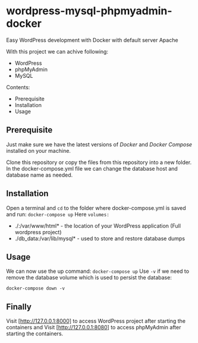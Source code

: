 # wordpress-mysql-phpmyadmin-docker
Easy WordPress development with Docker with default server Apache

With this project we can achive following:

* WordPress
* phpMyAdmin
* MySQL

Contents:

* Prerequisite
* Installation
* Usage

## Prerequisite 
Just make sure we have the latest versions of *Docker* and *Docker Compose* installed on your machine.

Clone this repository or copy the files from this repository into a new folder. In the docker-compose.yml file we can change the database host and database name as needed.

## Installation
Open a terminal and `cd` to the folder where docker-compose.yml is saved and run: `docker-compose up`
Here `volumes:`
* ./:/var/www/html* - the location of your WordPress application (Full wordpress project)
* ./db_data:/var/lib/mysql* - used to store and restore database dumps

## Usage
We can now use the up command:
`docker-compose up`
Use `-v` if we need to remove the database volume which is used to persist the database:

`docker-compose down -v`

## Finally
Visit [http://127.0.0.1:8000] to access WordPress project after starting the containers and
Visit [http://127.0.0.1:8080] to access phpMyAdmin after starting the containers.

